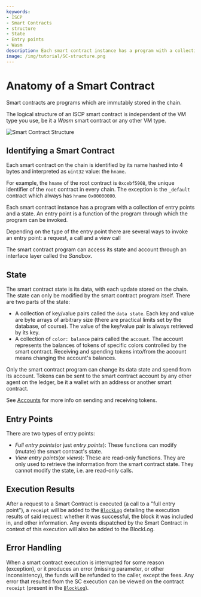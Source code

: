 ```yaml
---
keywords:
- ISCP
- Smart Contracts
- structure
- State
- Entry points
- Wasm
description: Each smart contract instance has a program with a collection of entry points and a state. 
image: /img/tutorial/SC-structure.png
---
```


# Anatomy of a Smart Contract

Smart contracts are programs which are immutably stored in the chain.

The logical structure of an ISCP smart contract is independent of the VM type you
use, be it a _Wasm_ smart contract or any other VM type.

![Smart Contract Structure](/img/tutorial/SC-structure.png)

## Identifying a Smart Contract

Each smart contract on the chain is identified by its name hashed into 4 bytes
and interpreted as `uint32` value: the `hname`.

For example, the `hname` of the root contract is `0xcebf5908`, the unique identifier of the
`root` contract in every chain. The exception is the `_default` contract which always has `hname` `0x00000000`.

Each smart contract instance has a program with a collection of entry points and
a state. An entry point is a function of the program through which the program
can be invoked.

Depending on the type of the entry point there are several ways to invoke an entry point: a request, a call and a view call

The smart contract program can access its state and account through an interface
layer called the _Sandbox_.

## State

The smart contract state is its data, with each update stored on the chain. The
state can only be modified by the smart contract program itself. There are two
parts of the state:

- A collection of key/value pairs called the `data state`. Each key and value
  are byte arrays of arbitrary size (there are practical limits set by the
  database, of course). The value of the key/value pair is always retrieved by
  its key.
- A collection of `color: balance` pairs called the `account`. The account
  represents the balances of tokens of specific colors controlled by the smart
  contract. Receiving and spending tokens into/from the account means changing
  the account's balances.

Only the smart contract program can change its data state and spend from its
account. Tokens can be sent to the smart contract account by any other agent on
the ledger, be it a wallet with an address or another smart contract.

See [Accounts](../core_concepts/accounts/how-accounts-work.md) for more info on sending and receiving tokens.

## Entry Points

There are two types of entry points:

- _Full entry points_(or just _entry points_): These functions can modify
  (mutate) the smart contract's state.
- _View entry points_(or _views_): These are read-only functions. They are only used
  to retrieve the information from the smart contract state. They cannot
  modify the state, i.e. are read-only calls.

## Execution Results

After a request to a Smart Contract is executed (a call to a "full entry point"),
a `receipt` will be added to the [`BlockLog`](../core_concepts/core_contracts/blocklog.md)
detailing the execution results of said request: whether it was successful, the block it was
included in, and other information. Any events dispatched by the Smart Contract in context of
this execution will also be added to the BlockLog.

## Error Handling

When a smart contract execution is interrupted for some reason (exception), or it produces an
error (missing parameter, or other inconsistency), the funds will be refunded to the caller,
except the fees. Any error that resulted from the SC execution can be viewed on the contract
`receipt` (present in the [`BlockLog`](../core_concepts/core_contracts/blocklog.md)).
